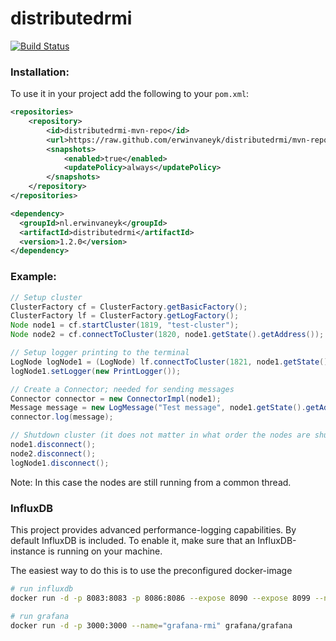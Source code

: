 # distributedrmi

[![Build Status](https://travis-ci.org/erwinvaneyk/distributedrmi.svg)](https://travis-ci.org/erwinvaneyk/distributedrmi)

### Installation:
To use it in your project add the following to your `pom.xml`:

```xml
<repositories>
	<repository>
		<id>distributedrmi-mvn-repo</id>
		<url>https://raw.github.com/erwinvaneyk/distributedrmi/mvn-repo/</url>
		<snapshots>
			<enabled>true</enabled>
			<updatePolicy>always</updatePolicy>
		</snapshots>
	</repository>
</repositories>

<dependency>
  <groupId>nl.erwinvaneyk</groupId>
  <artifactId>distributedrmi</artifactId>
  <version>1.2.0</version>
</dependency>
```

### Example:
```java
// Setup cluster
ClusterFactory cf = ClusterFactory.getBasicFactory();
ClusterFactory lf = ClusterFactory.getLogFactory();
Node node1 = cf.startCluster(1819, "test-cluster");
Node node2 = cf.connectToCluster(1820, node1.getState().getAddress());

// Setup logger printing to the terminal
LogNode logNode1 = (LogNode) lf.connectToCluster(1821, node1.getState().getAddress());
logNode1.setLogger(new PrintLogger());

// Create a Connector; needed for sending messages
Connector connector = new ConnectorImpl(node1);
Message message = new LogMessage("Test message", node1.getState().getAddress());
connector.log(message);

// Shutdown cluster (it does not matter in what order the nodes are shutdown)
node1.disconnect();
node2.disconnect();
logNode1.disconnect();
```
Note: In this case the nodes are still running from a common thread.

### InfluxDB
This project provides advanced performance-logging capabilities. By default InfluxDB is included. To enable it, make sure that an InfluxDB-instance is running on your machine.

The easiest way to do this is to use the preconfigured docker-image
```bash
# run influxdb
docker run -d -p 8083:8083 -p 8086:8086 --expose 8090 --expose 8099 --name="influxdb-rmi" tutum/influxdb

# run grafana
docker run -d -p 3000:3000 --name="grafana-rmi" grafana/grafana

```
